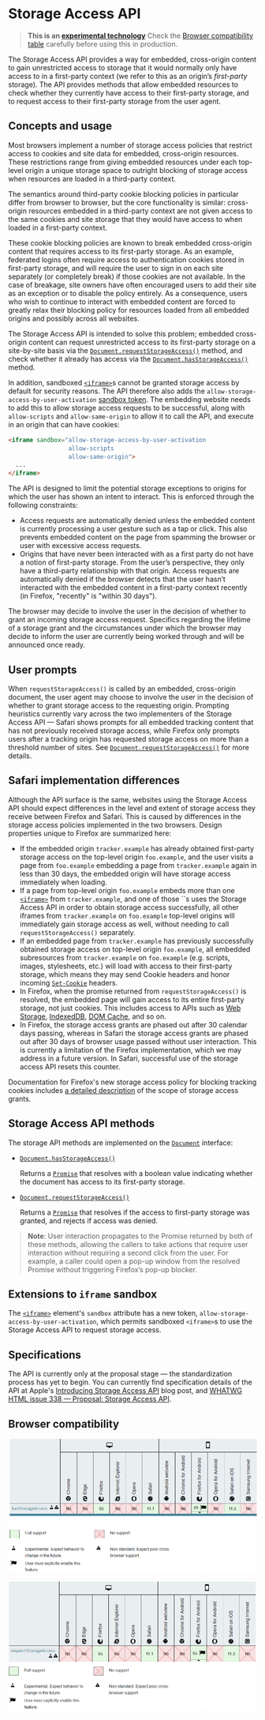 # Storage Access API

> **This is an [experimental technology](https://developer.mozilla.org/en-US/docs/MDN/Contribute/Guidelines/Conventions_definitions#Experimental)**
> Check the [Browser compatibility table](https://developer.mozilla.org/en-US/docs/Web/API/Storage_Access_API#Browser_compatibility) carefully before using this in production.

The Storage Access API provides a way for  embedded, cross-origin content to gain unrestricted access to storage  that it would normally only have access to in a first-party context (we  refer to this as an origin’s *first-party* storage). The  API provides methods that allow embedded resources to check whether they currently have access to their first-party storage, and to request  access to their first-party storage from the user agent.

## Concepts and usage

Most browsers implement a number of storage access policies that  restrict access to cookies and site data for embedded, cross-origin  resources. These restrictions range from giving embedded resources under each top-level origin a unique storage space to outright blocking of  storage access when resources are loaded in a third-party context.

The semantics around third-party cookie blocking policies in  particular differ from browser to browser, but the core functionality is similar: cross-origin resources embedded in a third-party context are  not given access to the same cookies and site storage that they would  have access to when loaded in a first-party context.

These cookie blocking policies are known to break embedded  cross-origin content that requires access to its first-party storage. As an example, federated logins often require access to authentication  cookies stored in first-party storage, and will require the user to sign in on each site separately (or completely break) if those cookies are  not available. In the case of breakage, site owners have often  encouraged users to add their site as an exception or to disable the  policy entirely. As a consequence, users who wish to continue to  interact with embedded content are forced to greatly relax their  blocking policy for resources loaded from all embedded origins and  possibly across all websites.

The Storage Access API is intended to solve this problem; embedded  cross-origin content can request unrestricted access to its first-party  storage on a site-by-site basis via the [`Document.requestStorageAccess()`](https://developer.mozilla.org/en-US/docs/Web/API/Document/requestStorageAccess) method, and check whether it already has access via the [`Document.hasStorageAccess()`](https://developer.mozilla.org/en-US/docs/Web/API/Document/hasStorageAccess) method.

In addition, sandboxed [`<iframe>`](https://developer.mozilla.org/en-US/docs/Web/HTML/Element/iframe)s cannot be granted storage access by default for security reasons. The API therefore also adds the `allow-storage-access-by-user-activation` [sandbox token](https://developer.mozilla.org/en-US/docs/Web/HTML/Element/iframe#attr-sandbox). The embedding website needs to add this to allow storage access requests to be successful, along with `allow-scripts` and `allow-same-origin` to allow it to call the API, and execute in an origin that can have cookies:

```html
<iframe sandbox="allow-storage-access-by-user-activation
                 allow-scripts
                 allow-same-origin">
  ...
</iframe>
```

The API is designed to limit the potential storage exceptions to  origins for which the user has shown an intent to interact. This is  enforced through the following constraints:

- Access requests are automatically denied unless the embedded  content is currently processing a user gesture such as a tap or click.  This also prevents embedded content on the page from spamming the  browser or user with excessive access requests.
- Origins that have never been interacted with as a first party do  not have a notion of first-party storage. From the user’s perspective,  they only have a third-party relationship with that origin. Access  requests are automatically denied if the browser detects that the user  hasn’t interacted with the embedded content in a first-party context  recently (in Firefox, "recently" is "within 30 days").

The browser may decide to involve the user in the decision of whether to grant an incoming storage access request. Specifics regarding the  lifetime of a storage grant and the circumstances under which the  browser may decide to inform the user are currently being worked through and will be announced once ready.

## User prompts

When `requestStorageAccess()` is called by an embedded,  cross-origin document, the user agent may choose to involve the user in  the decision of whether to grant storage access to the requesting  origin. Prompting heuristics currently vary across the two implementers  of the Storage Access API — Safari shows prompts for all embedded  tracking content that has not previously received storage access, while  Firefox only prompts users after a tracking origin has requested storage access on more than a threshold number of sites. See [`Document.requestStorageAccess()`](https://developer.mozilla.org/en-US/docs/Web/API/Document/requestStorageAccess) for more details.

## Safari implementation differences

Although the API surface is the same, websites using the Storage  Access API should expect differences in the level and extent of storage  access they receive between Firefox and Safari. This is caused by  differences in the storage access policies implemented in the two  browsers. Design properties unique to Firefox are summarized here:

- If the embedded origin `tracker.example` has already obtained first-party storage access on the top-level origin `foo.example`, and the user visits a page from `foo.example` embedding a page from `tracker.example` again in less than 30 days, the embedded origin will have storage access immediately when loading.
- If a page from top-level origin `foo.example` embeds more than one [`<iframe>`](https://developer.mozilla.org/en-US/docs/Web/HTML/Element/iframe) from `tracker.example`, and one of those ``s uses the Storage Access API in order to obtain storage access successfully, all other iframes from `tracker.example` on `foo.example` top-level origins will immediately gain storage access as well, without needing to call `requestStorageAccess()` separately.
- If an embedded page from `tracker.example` has previously successfully obtained storage access on top-level origin `foo.example`, all embedded subresources from `tracker.example` on `foo.example` (e.g. scripts, images, stylesheets, etc.) will load with access to  their first-party storage, which means they may send Cookie headers and  honor incoming [`Set-Cookie`](https://developer.mozilla.org/en-US/docs/Web/HTTP/Headers/Set-Cookie) headers.
- In Firefox, when the promise returned from `requestStorageAccess()` is resolved, the embedded page will gain access to its entire  first-party storage, not just cookies. This includes access to APIs  such as [Web Storage](https://developer.mozilla.org/en-US/docs/Web/API/Web_Storage_API), [IndexedDB](https://developer.mozilla.org/en-US/docs/Web/API/IndexedDB_API), [DOM Cache](https://developer.mozilla.org/en-US/docs/Web/API/Cache), and so on.
- In Firefox, the storage access grants are phased out after 30  calendar days passing, whereas in Safari the storage access grants are  phased out after 30 days of browser usage passed without user  interaction. This is currently a limitation of the Firefox  implementation, which we may address in a future version. In Safari,  successful use of the storage access API resets this counter.

Documentation for Firefox's new storage access policy for blocking tracking cookies includes [a detailed description](https://developer.mozilla.org/en-US/docs/Mozilla/Firefox/Privacy/Storage_access_policy#Storage_access_grants) of the scope of storage access grants.

## Storage Access API methods

The storage API methods are implemented on the [`Document`](https://developer.mozilla.org/en-US/docs/Web/API/Document) interface:

- [`Document.hasStorageAccess()`](https://developer.mozilla.org/en-US/docs/Web/API/Document/hasStorageAccess)

  Returns a [`Promise`](https://developer.mozilla.org/en-US/docs/Web/JavaScript/Reference/Global_Objects/Promise) that resolves with a boolean value indicating whether the document has access to its first-party storage.

- [`Document.requestStorageAccess()`](https://developer.mozilla.org/en-US/docs/Web/API/Document/requestStorageAccess)

  Returns a [`Promise`](https://developer.mozilla.org/en-US/docs/Web/JavaScript/Reference/Global_Objects/Promise) that resolves if the access to first-party storage was granted, and rejects if access was denied.

> **Note**: User interaction propagates to the Promise  returned by both of these methods, allowing the callers to take actions  that require user interaction without requiring a second click from the  user. For example, a caller could open a pop-up window from the resolved Promise without triggering Firefox’s pop-up blocker.

## Extensions to `iframe` sandbox

The [`<iframe>`](https://developer.mozilla.org/en-US/docs/Web/HTML/Element/iframe) element's `sandbox` attribute has a new token, `allow-storage-access-by-user-activation`, which permits sandboxed `<iframe>`s to use the Storage Access API to request storage access.

## Specifications

The API is currently only at the proposal stage — the standardization process has yet to begin. You can currently find specification details  of the API at Apple's [Introducing Storage Access API](https://webkit.org/blog/8124/introducing-storage-access-api/) blog post, and [WHATWG HTML issue 338 — Proposal: Storage Access API](https://github.com/whatwg/html/issues/3338).

## Browser compatibility

![](https://github.com/ChickenKyiv/awesome-mozilla-web-articles/blob/master/main%20folder/images/article6-folder/t1.jpg)

![](https://github.com/ChickenKyiv/awesome-mozilla-web-articles/blob/master/main%20folder/images/article6-folder/t2.jpg)